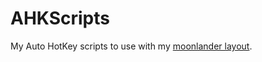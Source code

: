 # AHKScripts
My Auto HotKey scripts to use with my [moonlander layout](https://configure.zsa.io/moonlander/layouts/j6ov4/).
